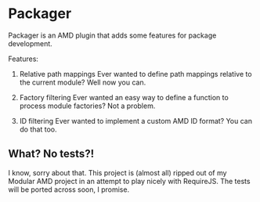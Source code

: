 Packager
========

Packager is an AMD plugin that adds some features for package development.

Features:

1. Relative path mappings
   Ever wanted to define path mappings relative to the current module? Well now you can.

2. Factory filtering
   Ever wanted an easy way to define a function to process module factories? Not a problem.

3. ID filtering
   Ever wanted to implement a custom AMD ID format? You can do that too.

What? No tests?!
----------------

I know, sorry about that. This project is (almost all) ripped out of my Modular AMD project
in an attempt to play nicely with RequireJS. The tests will be ported across soon, I promise.
